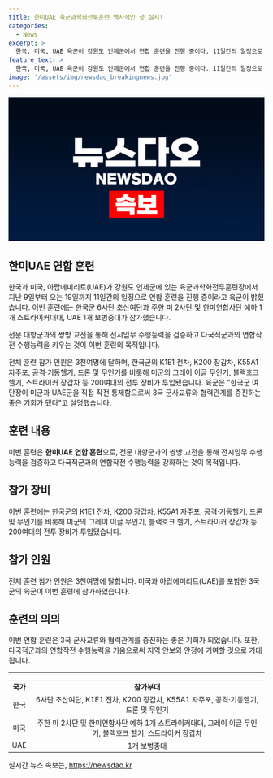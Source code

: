 ```yaml
---
title: 한미UAE 육군과학화전투훈련 역사적인 첫 실시!
categories:
  - News
excerpt: >
  한국, 미국, UAE 육군이 강원도 인제군에서 연합 훈련을 진행 중이다. 11일간의 일정으로 한·미·UAE 3국 육군의 연합 과학화전투훈련(KCTC)은 처음으로 열렸다. 훈련에는 3천여명이 참가하며, K1E1 전차, 무인기 등 200여대의 전투 장비가 투입됐다. 이번 훈련으로 전시임무 수행능력을 검증하고 다국적군과의 연합작전 수행능력을 키우는 것이 목적이다. 한국군 여단장이 미군과 UAE군을 직접 작전 통제하여 군사교류와 협력관계를 증진하는 좋은 기회가 됐다.
feature_text: >
  한국, 미국, UAE 육군이 강원도 인제군에서 연합 훈련을 진행 중이다. 11일간의 일정으로 한·미·UAE 3국 육군의 연합 과학화전투훈련(KCTC)은 처음으로 열렸다. 훈련에는 3천여명이 참가하며, K1E1 전차, 무인기 등 200여대의 전투 장비가 투입됐다. 이번 훈련으로 전시임무 수행능력을 검증하고 다국적군과의 연합작전 수행능력을 키우는 것이 목적이다. 한국군 여단장이 미군과 UAE군을 직접 작전 통제하여 군사교류와 협력관계를 증진하는 좋은 기회가 됐다.
image: '/assets/img/newsdao_breakingnews.jpg'
---
```


<p><img src="/assets/img/newsdao_breakingnews.jpg" alt="cryptoinkorea 속보" /></p>

<h2>한미UAE 연합 훈련</h2>

<p data-ke-size="size16">한국과 미국, 아랍에미리트(UAE)가 강원도 인제군에 있는 육군과학화전투훈련장에서 지난 9일부터 오는 19일까지 11일간의 일정으로 연합 훈련을 진행 중이라고 육군이 밝혔습니다. 이번 훈련에는 한국군 6사단 초산여단과 주한 미 2사단 및 한미연합사단 예하 1개 스트라이커대대, UAE 1개 보병중대가 참가했습니다.</p>

<p data-ke-size="size16">전문 대항군과의 쌍방 교전을 통해 전시임무 수행능력을 검증하고 다국적군과의 연합작전 수행능력을 키우는 것이 이번 훈련의 목적입니다.</p>

<p data-ke-size="size16">전체 훈련 참가 인원은 3천여명에 달하며, 한국군의 K1E1 전차, K200 장갑차, K55A1 자주포, 공격·기동헬기, 드론 및 무인기를 비롯해 미군의 그레이 이글 무인기, 블랙호크 헬기, 스트라이커 장갑차 등 200여대의 전투 장비가 투입됐습니다. 육군은 "한국군 여단장이 미군과 UAE군을 직접 작전 통제함으로써 3국 군사교류와 협력관계를 증진하는 좋은 기회가 됐다"고 설명했습니다.</p>

<h2 data-ke-size="size26">훈련 내용</h2>

<p data-ke-size="size16">이번 훈련은 <b>한미UAE 연합 훈련</b>으로, 전문 대항군과의 쌍방 교전을 통해 전시임무 수행능력을 검증하고 다국적군과의 연합작전 수행능력을 강화하는 것이 목적입니다.</p>

<h2 data-ke-size="size26">참가 장비</h2>

<p data-ke-size="size16">이번 훈련에는 한국군의 K1E1 전차, K200 장갑차, K55A1 자주포, 공격·기동헬기, 드론 및 무인기를 비롯해 미군의 그레이 이글 무인기, 블랙호크 헬기, 스트라이커 장갑차 등 200여대의 전투 장비가 투입됐습니다.</p>

<h2 data-ke-size="size26">참가 인원</h2>

<p data-ke-size="size16">전체 훈련 참가 인원은 3천여명에 달합니다. 미국과 아랍에미리트(UAE)를 포함한 3국 군의 육군이 이번 훈련에 참가하였습니다.</p>

<h2 data-ke-size="size26">훈련의 의의</h2>

<p data-ke-size="size16">이번 연합 훈련은 3국 군사교류와 협력관계를 증진하는 좋은 기회가 되었습니다. 또한, 다국적군과의 연합작전 수행능력을 키움으로써 지역 안보와 안정에 기여할 것으로 기대됩니다.</p>

<hr data-ke-size="size16">

<table>
    <tbody>
        <tr>
            <td style="text-align: center; height: 17px;"><b>국가</b></td>
            <td style="text-align: center; height: 17px;"><b>참가부대</b></td>
        </tr>
        <tr>
            <td style="text-align: center; height: 17px;">한국</td>
            <td style="text-align: center; height: 17px;">6사단 초산여단, K1E1 전차, K200 장갑차, K55A1 자주포, 공격·기동헬기, 드론 및 무인기</td>
        </tr>
        <tr>
            <td style="text-align: center; height: 17px;">미국</td>
            <td style="text-align: center; height: 17px;">주한 미 2사단 및 한미연합사단 예하 1개 스트라이커대대, 그레이 이글 무인기, 블랙호크 헬기, 스트라이커 장갑차</td>
        </tr>
        <tr>
            <td style="text-align: center; height: 17px;">UAE</td>
            <td style="text-align: center; height: 17px;">1개 보병중대</td>
        </tr>
    </tbody>
</table>
실시간 뉴스 속보는, <a href="https://newsdao.kr" rel="dofollow">https://newsdao.kr</a>


